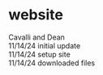 # website
Cavalli and Dean <br>
11/14/24 initial update
<br>
11/14/24 setup site <br>
11/14/24 downloaded files <br>
